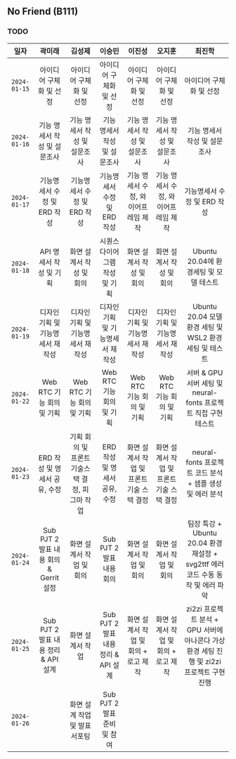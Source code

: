 ## No Friend (B111)

### TODO

|     일자     |                 곽미래                 |                     김성제                     |               이승민                |                  이진성                   |                  오지훈                   |                                          최진학                                          |
| :----------: | :------------------------------------: | :--------------------------------------------: | :---------------------------------: | :---------------------------------------: | :---------------------------------------: | :--------------------------------------------------------------------------------------: |
| `2024-01-15` |        아이디어 구체화 및 선정         |            아이디어 구체화 및 선정             |       아이디어 구체화 및 선정       |          아이디어 구체화 및 선정          |          아이디어 구체화 및 선정          |                                 아이디어 구체화 및 선정                                  |
| `2024-01-16` |      기능 명세서 작성 및 설문조사      |          기능 명세서 작성 및 설문조사          |    기능 명세서 작성 및 설문조사     |       기능 명세서 작성 및 설문조사        |       기능 명세서 작성 및 설문조사        |                               기능 명세서 작성 및 설문조사                               |
| `2024-01-17` |      기능명세서 수정 및 ERD 작성       |          기능명세서 수정 및 ERD 작성           |     기능명세서 수정 및 ERD 작성     |    기능 명세서 수정, 와이어프레임 제작    |    기능 명세서 수정, 와이어프레임 제작    |                               기능명세서 수정 및 ERD 작성                                |
| `2024-01-18` |        API 명세서 작성 및 기획         |            화면 설계서 작성 및 회의            |   시퀀스 다이어그램 작성 및 기획    |         화면 설계서 작성 및 회의          |         화면 설계서 작성 및 회의          |                          Ubuntu 20.04에 환경세팅 및 모델 테스트                          |
| `2024-01-19` |    디자인 기획 및 기능명세서 재작성    |        디자인 기획 및 기능명세서 재작성        |  디자인 기획 및 기능명세서 재작성   |     디자인 기획 및 기능명세서 재작성      |     디자인 기획 및 기능명세서 재작성      |                  Ubuntu 20.04 모델 환경 세팅 및 WSL2 환경세팅 및 테스트                  |
| `2024-01-22` |       Web RTC 기능 회의 및 기획        |           Web RTC 기능 회의 및 기획            |      Web RTC 기능 회의 및 기획      |         Web RTC 기능 회의 및 기획         |         Web RTC 기능 회의 및 기획         |              서버 & GPU 서버 세팅 및 neural-fonts 프로젝트 직접 구현 테스트              |
| `2024-01-23` |     ERD 작성 및 명세서 공유, 수정      | 기획 회의 및 프론트 기술스택 결정, 피그마 작업 |    ERD 작성 및 명세서 공유, 수정    | 화면 설계서 작업 및 프론트 기술 스택 결정 | 화면 설계서 작업 및 프론트 기술 스택 결정 |                 neural-fonts 프로젝트 코드 분석 + 샘플 생성 및 에러 분석                 |
| `2024-01-24` | Sub PJT 2 발표 내용 회의 & Gerrit 설정 |            화면 설계서 작업 및 회의            |      Sub PJT 2 발표 내용 회의       |         화면 설계서 작업 및 회의          |         화면 설계서 작업 및 회의          |     팀장 특강 + Ubuntu 20.04 환경 재설정 + svg2ttf 에러 코드 수동 동작 및 에러 파악      |
| `2024-01-25` |  Sub PJT 2 발표 내용 정리 & API 설계   |                화면 설계서 작업                | Sub PJT 2 발표 내용 정리 & API 설계 |   화면 설계서 작업 및 회의 + 로고 제작    |   화면 설계서 작업 및 회의 + 로고 제작    | zi2zi 프로젝트 분석 + GPU 서버에 아나콘다 가상환경 세팅 진행 및 zi2zi 프로젝트 구현 진행 |
| `2024-01-26` |                                        |         화면 설계 작업 및 발표 서포팅          |     Sub PJT 2 발표 준비 및 참여     |                                           |                                           |
